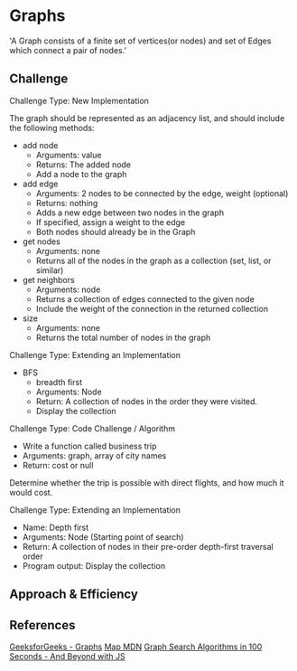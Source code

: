 # Graphs
'A Graph consists of a finite set of vertices(or nodes) and set of Edges which connect a pair of nodes.'

## Challenge

Challenge Type: New Implementation

The graph should be represented as an adjacency list, and should include the following methods:

- add node
  - Arguments: value
  - Returns: The added node
  - Add a node to the graph
- add edge
  - Arguments: 2 nodes to be connected by the edge, weight (optional)
  - Returns: nothing
  - Adds a new edge between two nodes in the graph
  - If specified, assign a weight to the edge
  - Both nodes should already be in the Graph
- get nodes
  - Arguments: none
  - Returns all of the nodes in the graph as a collection (set, list, or similar)
- get neighbors
  - Arguments: node
  - Returns a collection of edges connected to the given node
  - Include the weight of the connection in the returned collection
- size
  - Arguments: none
  - Returns the total number of nodes in the graph

Challenge Type: Extending an Implementation

- BFS
  - breadth first
  - Arguments: Node
  - Return: A collection of nodes in the order they were visited.
  - Display the collection

Challenge Type: Code Challenge / Algorithm

- Write a function called business trip
- Arguments: graph, array of city names
- Return: cost or null

Determine whether the trip is possible with direct flights, and how much it would cost.

Challenge Type: Extending an Implementation

- Name: Depth first
- Arguments: Node (Starting point of search)
- Return: A collection of nodes in their pre-order depth-first traversal order
- Program output: Display the collection

## Approach & Efficiency
<!-- What approach did you take? Why? What is the Big O space/time for this approach? -->

## References
[GeeksforGeeks - Graphs](https://www.geeksforgeeks.org/graph-data-structure-and-algorithms/)
[Map MDN](https://developer.mozilla.org/en-US/docs/Web/JavaScript/Reference/Global_Objects/Map)
[Graph Search Algorithms in 100 Seconds - And Beyond with JS](https://www.youtube.com/watch?v=cWNEl4HE2OE&t=313s)
